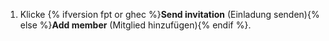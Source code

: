1. Klicke {% ifversion fpt or ghec %}**Send invitation** (Einladung senden){% else %}**Add member** (Mitglied hinzufügen){% endif %}.
